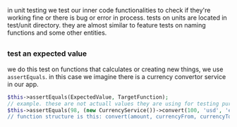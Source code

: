 in unit testing we test our inner code functionalities to check if they're working fine or there is bug or error in process.
tests on units are located in test/unit directory. 
they are almost similar to feature tests on naming functions and some other entities.
##
### test an expected value
we do this test on functions that calculates or creating new things, we use `assertEquals`. in this case we imagine there is a currency convertor service in our app.
```php
$this->assertEquals(ExpectedValue, TargetFunction);
// example. these are not actuall values they are using for testing purposes.
$this->assertEquals(98, (new CurrencyService())->convert(100, 'usd', 'eur)); 
// function structure is this: convert(amount, currencyFrom, currencyTo);
```
